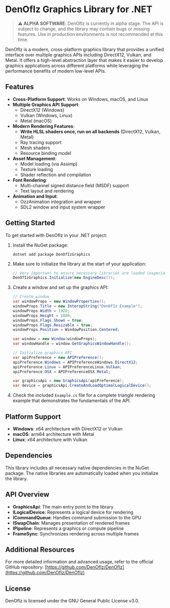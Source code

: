# DenOfIz Graphics Library for .NET

> **⚠️ ALPHA SOFTWARE**: DenOfIz is currently in alpha stage. The API is subject to change, and the library may contain bugs or missing features. Use in production environments is not recommended at this time.

DenOfIz is a modern, cross-platform graphics library that provides a unified interface over multiple graphics APIs including DirectX12, Vulkan, and Metal. It offers a high-level abstraction layer that makes it easier to develop graphics applications across different platforms while leveraging the performance benefits of modern low-level APIs.

## Features

- **Cross-Platform Support**: Works on Windows, macOS, and Linux
- **Multiple Graphics API Support**:
  - DirectX12 (Windows)
  - Vulkan (Windows, Linux)
  - Metal (macOS)
- **Modern Rendering Features**:
  - **Write HLSL shaders once, run on all backends** (DirectX12, Vulkan, Metal)
  - Ray tracing support
  - Mesh shaders
  - Resource binding model
- **Asset Management**:
  - Model loading (via Assimp)
  - Texture loading
  - Shader reflection and compilation
- **Font Rendering**:
  - Multi-channel signed distance field (MSDF) support
  - Text layout and rendering
- **Animation and Input**:
  - OzzAnimation integration and wrapper
  - SDL2 window and input system wrapper

## Getting Started

To get started with DenOfIz in your .NET project:

1. Install the NuGet package:
   ```
   dotnet add package DenOfIzGraphics
   ```

2. Make sure to initialize the library at the start of your application:
   ```csharp
   // Very important to ensure necessary libraries are loaded (especially dxil and dxcompiler for Windows)
   DenOfIzGraphics.Initialize(new EngineDesc());
   ```

3. Create a window and set up the graphics API:
   ```csharp
   // Create window
   var windowProps = new WindowProperties();
   windowProps.Title = new InteropString("DenOfIz Example");
   windowProps.Width = 1920;
   windowProps.Height = 1080;
   windowProps.Flags.Shown = true;
   windowProps.Flags.Resizable = true;
   windowProps.Position = WindowPosition.Centered;
   
   var window = new Window(windowProps);
   var windowHandle = window.GetGraphicsWindowHandle();
   
   // Initialize graphics API
   var apiPreference = new APIPreference();
   apiPreference.Windows = APIPreferenceWindows.DirectX12;
   apiPreference.Linux = APIPreferenceLinux.Vulkan;
   apiPreference.OSX = APIPreferenceOSX.Metal;
   
   var graphicsApi = new GraphicsApi(apiPreference);
   var device = graphicsApi.CreateAndLoadOptimalLogicalDevice();
   ```

4. Check the included `Example.cs` file for a complete triangle rendering example that demonstrates the fundamentals of the API.

## Platform Support

- **Windows**: x64 architecture with DirectX12 or Vulkan
- **macOS**: arm64 architecture with Metal
- **Linux**: x64 architecture with Vulkan

## Dependencies

This library includes all necessary native dependencies in the NuGet package. The native libraries are automatically loaded when you initialize the library.

## API Overview

- **GraphicsApi**: The main entry point to the library
- **ILogicalDevice**: Represents a logical device for rendering
- **ICommandQueue**: Handles command submission to the GPU
- **ISwapChain**: Manages presentation of rendered frames
- **IPipeline**: Represents a graphics or compute pipeline
- **FrameSync**: Synchronizes rendering across multiple frames

## Additional Resources

For more detailed information and advanced usage, refer to the official GitHub repository: [https://github.com/DenOfIz/DenOfIz](https://github.com/DenOfIz/DenOfIz)

## License

DenOfIz is licensed under the GNU General Public License v3.0.